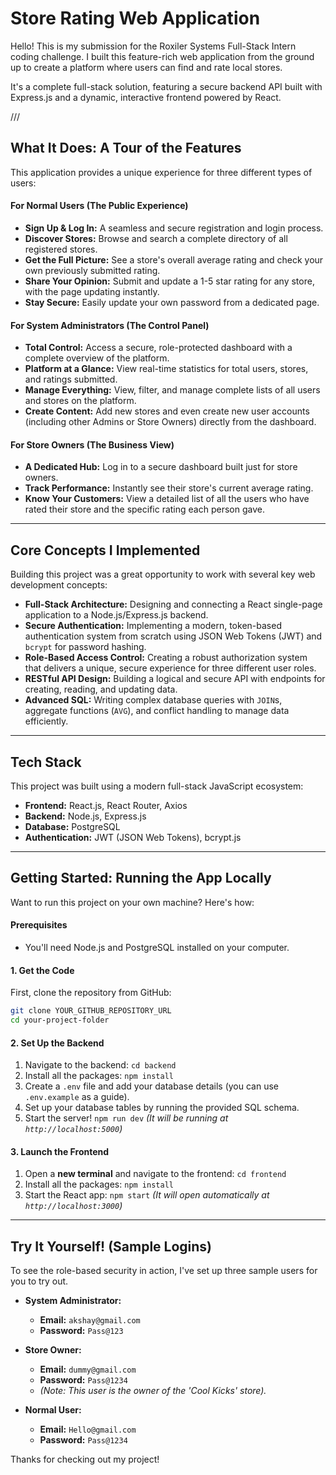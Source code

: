 # Store Rating Web Application 

Hello! This is my submission for the Roxiler Systems Full-Stack Intern coding challenge. I built this feature-rich web application from the ground up to create a platform where users can find and rate local stores.

It's a complete full-stack solution, featuring a secure backend API built with Express.js and a dynamic, interactive frontend powered by React.

///

## What It Does: A Tour of the Features 

This application provides a unique experience for three different types of users:

#### For Normal Users (The Public Experience)
-   **Sign Up & Log In:** A seamless and secure registration and login process.
-   **Discover Stores:** Browse and search a complete directory of all registered stores.
-   **Get the Full Picture:** See a store's overall average rating and check your own previously submitted rating.
-   **Share Your Opinion:** Submit and update a 1-5 star rating for any store, with the page updating instantly.
-   **Stay Secure:** Easily update your own password from a dedicated page.

####  For System Administrators (The Control Panel)
-   **Total Control:** Access a secure, role-protected dashboard with a complete overview of the platform.
-   **Platform at a Glance:** View real-time statistics for total users, stores, and ratings submitted.
-   **Manage Everything:** View, filter, and manage complete lists of all users and stores on the platform.
-   **Create Content:** Add new stores and even create new user accounts (including other Admins or Store Owners) directly from the dashboard.

#### For Store Owners (The Business View)
-   **A Dedicated Hub:** Log in to a secure dashboard built just for store owners.
-   **Track Performance:** Instantly see their store's current average rating.
-   **Know Your Customers:** View a detailed list of all the users who have rated their store and the specific rating each person gave.

---

## Core Concepts I Implemented

Building this project was a great opportunity to work with several key web development concepts:

-   **Full-Stack Architecture:** Designing and connecting a React single-page application to a Node.js/Express.js backend.
-   **Secure Authentication:** Implementing a modern, token-based authentication system from scratch using JSON Web Tokens (JWT) and `bcrypt` for password hashing.
-   **Role-Based Access Control:** Creating a robust authorization system that delivers a unique, secure experience for three different user roles.
-   **RESTful API Design:** Building a logical and secure API with endpoints for creating, reading, and updating data.
-   **Advanced SQL:** Writing complex database queries with `JOIN`s, aggregate functions (`AVG`), and conflict handling to manage data efficiently.

---

## Tech Stack

This project was built using a modern full-stack JavaScript ecosystem:

-   **Frontend:** React.js, React Router, Axios
-   **Backend:** Node.js, Express.js
-   **Database:** PostgreSQL
-   **Authentication:** JWT (JSON Web Tokens), bcrypt.js

---

## Getting Started: Running the App Locally

Want to run this project on your own machine? Here's how:

#### Prerequisites
-   You'll need Node.js and PostgreSQL installed on your computer.

#### 1. Get the Code
First, clone the repository from GitHub:
```bash
git clone YOUR_GITHUB_REPOSITORY_URL
cd your-project-folder
```

#### 2. Set Up the Backend
1.  Navigate to the backend: `cd backend`
2.  Install all the packages: `npm install`
3.  Create a `.env` file and add your database details (you can use `.env.example` as a guide).
4.  Set up your database tables by running the provided SQL schema.
5.  Start the server! `npm run dev`
    *(It will be running at `http://localhost:5000`)*

#### 3. Launch the Frontend
1.  Open a **new terminal** and navigate to the frontend: `cd frontend`
2.  Install all the packages: `npm install`
3.  Start the React app: `npm start`
    *(It will open automatically at `http://localhost:3000`)*

---

## Try It Yourself! (Sample Logins)

To see the role-based security in action, I've set up three sample users for you to try out.

* **System Administrator:**
    * **Email:** `akshay@gmail.com`
    * **Password:** `Pass@123`

* **Store Owner:**
    * **Email:** `dummy@gmail.com`
    * **Password:** `Pass@1234`
    * *(Note: This user is the owner of the 'Cool Kicks' store).*

* **Normal User:**
    * **Email:** `Hello@gmail.com`
    * **Password:** `Pass@1234`

Thanks for checking out my project!
